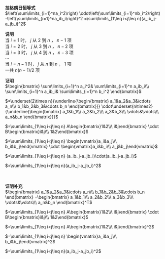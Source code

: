 **拉格朗日恒等式**  
 $\left(\sum\limits_{i=1}^na_i^2\right)  
\cdot\left(\sum\limits_{i=1}^nb_i^2\right)  
-\left(\sum\limits_{i=1}^na_ib_i\right)^2  
=\sum\limits_{1\leq i<j\leq n}(a_ib_j-a_jb_i)^2$   
  
**说明**  
当 $i=1$ 时， $j$ 从 $2$ 到 $n$ ， $n-1$ 项  
当 $i=2$ 时， $j$ 从 $3$ 到 $n$ ， $n-2$ 项  
当 $i=3$ 时， $j$ 从 $4$ 到 $n$ ， $n-3$ 项  
 $\cdots$   
当 $i=n-1$ 时， $j$ 从 $n$ 到 $n$ ， $1$ 项  
一共 $n(n-1)/2$ 项  
  
**证明**  
 $\begin{bmatrix}  
\sum\limits_{i=1}^n a_i^2&  
\sum\limits_{i=1}^n a_ib_i\\\   
\sum\limits_{i=1}^n a_ib_i&  
\sum\limits_{i=1}^n b_i^2  
\end{bmatrix}$   
  
 $=\underset{2\times n}{\underline{\begin{bmatrix}  
a_1&a_2&a_3&\cdots a_n\\\   
b_1&b_2&b_3&\cdots b_n  
\end{bmatrix}}}  
\cdot\underset{n\times2}{\underline{\begin{bmatrix}  
a_1&b_1\\\   
a_2&b_2\\\   
a_3&b_3\\\   
\vdots&\vdots\\\   
a_n&b_n  
\end{bmatrix}}}$   
  
 $=\sum\limits_{1\leq i<j\leq n}  
A\begin{bmatrix}1&2\\\ i&j\end{bmatrix}  
\cdot B\begin{bmatrix}i&j\\\ 1&2\end{bmatrix}$   
  
 $=\sum\limits_{1\leq i<j\leq n}  
\begin{vmatrix}a_i&a_j\\\ b_i&b_j\end{vmatrix}  
\cdot  
\begin{vmatrix}a_i&b_i\\\ a_j&b_j\end{vmatrix}$   
  
 $=\sum\limits_{1\leq i<j\leq n}  
(a_ib_j-a_jb_i)\cdot(a_ib_j-a_jb_i)$   
  
 $=\sum\limits_{1\leq i<j\leq n}(a_ib_j-a_jb_i)^2$   
<br/><br/>  
  
**证明补充**  
 $\begin{bmatrix}  
a_1&a_2&a_3&\cdots a_n\\\   
b_1&b_2&b_3&\cdots b_n  
\end{bmatrix}  
=\begin{bmatrix}  
a_1&b_1\\\   
a_2&b_2\\\   
a_3&b_3\\\   
\vdots&\vdots\\\   
a_n&b_n  
\end{bmatrix}^T$   
  
 $=\sum\limits_{1\leq i<j\leq n}  
A\begin{bmatrix}1&2\\\ i&j\end{bmatrix}  
\cdot B\begin{bmatrix}i&j\\\ 1&2\end{bmatrix}$   
  
 $=\sum\limits_{1\leq i<j\leq n}  
A\begin{bmatrix}1&2\\\ i&j\end{bmatrix}^2$   
  
 $=\sum\limits_{1\leq i<j\leq n}  
\begin{vmatrix}a_i&a_j\\\ b_i&b_j\end{vmatrix}^2$   
  
 $=\sum\limits_{1\leq i<j\leq n}(a_ib_j-a_jb_i)^2$   
